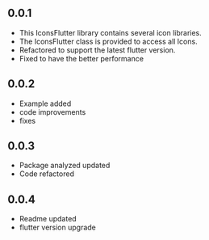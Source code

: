 ## 0.0.1

* This IconsFlutter library contains several icon libraries.
* The IconsFlutter class is provided to access all Icons.
* Refactored to support the latest flutter version.
* Fixed to have the better performance

## 0.0.2

* Example added
* code improvements
* fixes

## 0.0.3

* Package analyzed updated
* Code refactored

## 0.0.4
* Readme updated
* flutter version upgrade